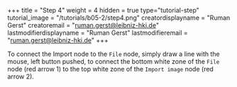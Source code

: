 +++
title = "Step 4"
weight = 4
hidden = true
type="tutorial-step"
tutorial_image = "/tutorials/b05-2/step4.png"
creatordisplayname = "Ruman Gerst"
creatoremail = "ruman.gerst@leibniz-hki.de"
lastmodifierdisplayname = "Ruman Gerst"
lastmodifieremail = "ruman.gerst@leibniz-hki.de"
+++

To connect the Import node to the `File` node, simply draw a line with the mouse, left button pushed, to connect the bottom white zone of the `File` node (red arrow 1) to the top white zone of the `Import image` node (red arrow 2).